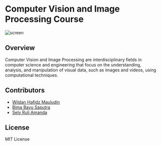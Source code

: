 # Computer Vision and Image Processing Course

![screen](screen.jpg)

## Overview

Computer Vision and Image Processing are interdisciplinary fields in computer science and engineering that focus on the understanding, analysis, and manipulation of visual data, such as images and videos, using computational techniques.

## Contributors

- [Wildan Hafidz Mauludin](https://github.com/nikoshaa)
- [Bima Bayu Saputra](https://github.com/BimaBayuUWUUU)
- [Sely Ruli Amanda](https://github.com/selyraa)

## License

MIT License